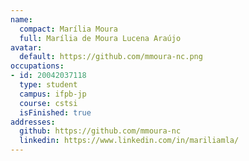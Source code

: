 ```yaml
---
name:
  compact: Marília Moura
  full: Marília de Moura Lucena Araújo
avatar:
  default: https://github.com/mmoura-nc.png
occupations:
- id: 20042037118
  type: student
  campus: ifpb-jp
  course: cstsi
  isFinished: true
addresses:
  github: https://github.com/mmoura-nc
  linkedin: https://www.linkedin.com/in/mariliamla/
---
```

